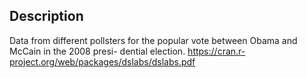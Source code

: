 ## Description
Data from different pollsters for the popular vote between Obama and McCain in the 2008 presi- dential election.
https://cran.r-project.org/web/packages/dslabs/dslabs.pdf
